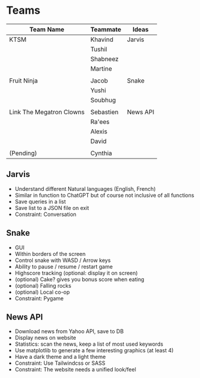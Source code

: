 # Teams

| Team Name                | Teammate  | Ideas    |
| ------------------------ | --------- | -------- |
| KTSM                     | Khavind   | Jarvis   |
|                          | Tushil    |          |
|                          | Shabneez  |          |
|                          | Martine   |          |
|                          |           |          |
| Fruit Ninja              | Jacob     | Snake    |
|                          | Yushi     |          |
|                          | Soubhug   |          |
|                          |           |          |
| Link The Megatron Clowns | Sebastien | News API |
|                          | Ra'ees    |          |
|                          | Alexis    |          |
|                          | David     |          |
|                          |           |          |
| (Pending)                | Cynthia   |          |

## Jarvis

- Understand different Natural languages (English, French)
- Similar in function to ChatGPT but of course not inclusive of all functions
- Save queries in a list
- Save list to a JSON file on exit
- Constraint: Conversation

## Snake

- GUI
- Within borders of the screen
- Control snake with WASD / Arrow keys
- Ability to pause / resume / restart game
- Highscore tracking (optional: display it on screen)
- (optional) Cake? gives you bonus score when eating
- (optional) Falling rocks
- (optional) Local co-op
- Constraint: Pygame

## News API

- Download news from Yahoo API, save to DB
- Display news on website
- Statistics: scan the news, keep a list of most used keywords
- Use matplotlib to generate a few interesting graphics (at least 4)
- Have a dark theme and a light theme
- Constraint: Use Tailwindcss or SASS
- Constraint: The website needs a unified look/feel
